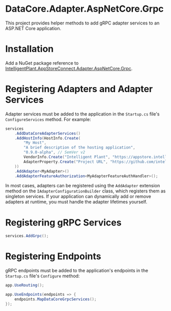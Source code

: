 ﻿# DataCore.Adapter.AspNetCore.Grpc

This project provides helper methods to add gRPC adapter services to an ASP.NET Core application.


# Installation

Add a NuGet package reference to [IntelligentPlant.AppStoreConnect.Adapter.AspNetCore.Grpc](https://www.nuget.org/packages/IntelligentPlant.AppStoreConnect.Adapter.AspNetCore.Grpc).


# Registering Adapters and Adapter Services

Adapter services must be added to the application in the `Startup.cs` file's `ConfigureServices` method. For example:

```csharp
services
    .AddDataCoreAdapterServices()
    .AddHostInfo(HostInfo.Create(
        "My Host",
        "A brief description of the hosting application",
        "0.9.0-alpha", // SemVer v2
        VendorInfo.Create("Intelligent Plant", "https://appstore.intelligentplant.com"),
        AdapterProperty.Create("Project URL", "https://github.com/intelligentplant/AppStoreConnect.Adapters")
    ))
    .AddAdapter<MyAdapter>()
    .AddAdapterFeatureAuthorization<MyAdapterFeatureAuthHandler>();
```

In most cases, adapters can be registered using the `AddAdapter` extension method on the `IAdapterConfigurationBuilder` class, which registers them as singleton services. If your application can dynamically add or remove adapters at runtime, you must handle the adapter lifetimes yourself.


# Registering gRPC Services

```csharp
services.AddGrpc();
```


# Registering Endpoints

gRPC endpoints must be added to the application's endpoints in the `Startup.cs` file's `Configure` method:

```csharp
app.UseRouting();

app.UseEndpoints(endpoints => {
    endpoints.MapDataCoreGrpcServices();
});
```